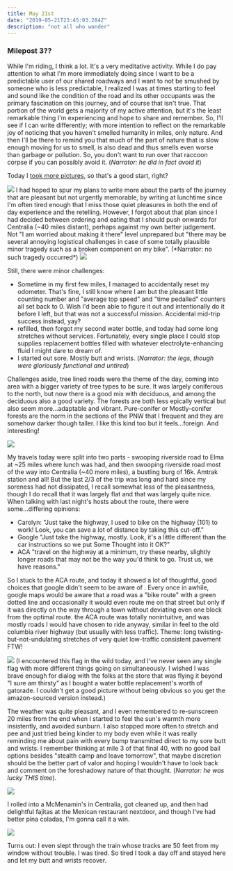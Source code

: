 ```yaml
---
title: May 21st
date: "2019-05-21T23:45:03.284Z"
description: "not all who wander"
---
```


### Milepost 3??

While I'm riding, I think a lot.  It's a very meditative activity. While I do pay attention to what I'm more immediately doing since I want to be a predictable user of our shared roadways and I want to not be smushed by someone who is less predictable, I realized I was at times starting to feel and sound like the condition of the road and its other occupants was the primary fascination on this journey, and of course that isn't true.  That portion of the world gets a majority of my active attention, but it's the least remarkable thing I'm experiencing and hope to share and remember.  So, I'll see if I can write differently; with more intention to reflect on the remarkable joy of noticing that you haven't smelled humanity in miles, only nature.  And then I'll be there to remind you that much of the part of nature that is slow enough moving for us to smell, is also dead and thus smells even worse than garbage or pollution.  So, you don't want to run over that raccoon corpse if you can possibly avoid it.  (*Narrator:  he did in fact avoid it*)

Today I [took more pictures](https://photos.app.goo.gl/ANkeBETr9bVEN9kY8), so that's a good start, right?

<img src=/pictures/21may/countryside.jpg>
I had hoped to spur my plans to write more about the parts of the journey that are pleasant but not urgently memorable, by writing at lunchtime since I'm often tired enough that I miss those quiet pleasures in both the end of day experience and the retelling.  However, I forgot about that plan since I had decided between ordering and eating that I should push onwards for Centralia (~40 miles distant), perhaps against my own better judgement.  Not "I am worried about making it there" level unprepared but "there may be several annoying logistical challenges in case of some totally plausible minor tragedy such as a broken component on my bike".  (*Narrator:  no such tragedy occurred*)

<img src=/pictures/21may/yankmychain.jpg>

Still, there were minor challenges: 
- Sometime in my first few miles, I managed to accidentally reset my odometer.  That's fine, I still know where I am but the pleasant little counting number and "average top speed" and "time pedalled" counters all set back to 0.  Wish I'd been able to figure it out and intentionally do it before I left, but that was not a successful mission.  Accidental mid-trip success instead, yay?  
- refilled, then forgot my second water bottle, and today had some long stretches without services.  Fortunately, every single place I could stop supplies replacement bottles filled with whatever electrolyte-enhancing fluid I might dare to dream of.
- I started out sore.  Mostly butt and wrists.  (*Narrator: the legs, though were gloriously functional and untired*)

Challenges aside, tree lined roads were the theme of the day, coming into area with a bigger variety of tree types to be sure.  It was largely coniferous to the north, but now there is a good mix with deciduous, and among the deciduous also a good variety.  The forests are both less epically vertical but also seem more...adaptable and vibrant.  Pure-conifer or Mostly-conifer forests are the norm in the sections of the PNW that I frequent and they are somehow darker though taller.  I like this kind too but it feels...foreign.  And interesting!

<img src=/pictures/21may/shapelyshed.jpg>

My travels today were split into two parts - swooping riverside road to Elma at ~25 miles where lunch was had, and then swooping riverside road most of the way into Centralia (~40 more miles), a bustling burg of 16k.  Amtrak station and all!  But the last 2/3 of the trip was long and hard since my soreness had not dissipated, I recall somewhat less of the pleasantness, though I do recall that it was largely flat and that was largely quite nice.  When talking with last night's hosts about the route, there were some...differing opinions:

- Carolyn: "Just take the highway, I used to bike on the highway (101) to work!  Look, you can save a lot of distance by taking this cut-off."
- Google "Just take the highway, mostly.  Look, it's a little different than the car instructions so we put Some Thought into it OK?"
- ACA "travel on the highway at a minimum, try these nearby, slightly longer roads that may not be the way you'd think to go.  Trust us, we have reasons."

So I stuck to the ACA route, and today it showed a lot of thoughtful, good choices that google didn't seem to be aware of .  Every once in awhile, google maps would be aware that a road was a "bike route" with a green dotted line and occasionally it would even route me on that street but only if it was directly on the way through a town without deviating even one block from the optimal route.  the ACA route was totally nonintuitive, and was mostly roads I would have chosen to ride anyway, similar in feel to the old columbia river highway (but usually with less traffic).  Theme: long twisting-but-not-undulating stretches of very quiet low-traffic consistent pavement FTW!

<img src=/pictures/21may/flag.jpg>
(I encountered this flag in the wild today, and I've never seen any single flag with more different things going on simultaneously.  I wished I was brave enough for dialog with the folks at the store that was flying it beyond "I sure am thirsty" as I bought a water bottle replacement's worth of gatorade.  I couldn't get a good picture without being obvious so you get the amazon-sourced version instead.)

The weather was quite pleasant, and I even remembered to re-sunscreen 20 miles from the end when I started to feel the sun's warmth more insistently, and avoided sunburn.  I also stopped more often to stretch and pee and just tried being kinder to my body even while it was really reminding me about pain with every bump transmitted direct to my sore butt and wrists.  I remember thinking at mile 3 of that final 40, with no good bail options besides "stealth camp and leave tomorrow", that maybe discretion should be the better part of valor and hoping I wouldn't have to look back and comment on the foreshadowy nature of that thought.  (*Narrator:  he was lucky THIS time*).

<img src=/pictures/21may/sunset.jpg>

I rolled into a McMenamin's in Centralia, got cleaned up, and then had delightful fajitas at the Mexican restaurant nextdoor, and though I've had better pina coladas, I'm gonna call it a win.

<img src=/pictures/21may/art.jpg>

Turns out:  I even slept through the train whose tracks are 50 feet from my window without trouble.  I was tired.  So tired I took a day off and stayed here and let my butt and wrists recover.
